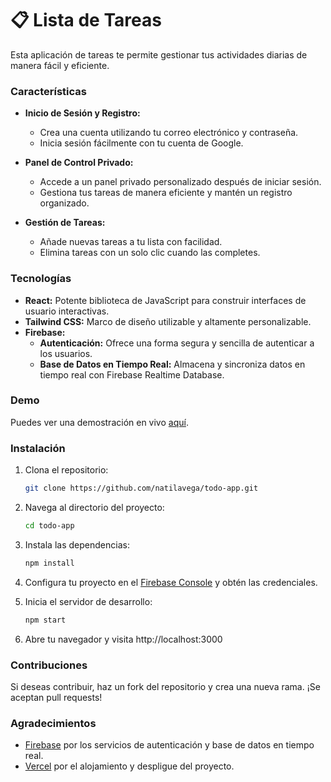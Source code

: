 # 📋 Lista de Tareas

Esta aplicación de tareas te permite gestionar tus actividades diarias de manera fácil y eficiente.

### Características

- **Inicio de Sesión y Registro:**
  - Crea una cuenta utilizando tu correo electrónico y contraseña.
  - Inicia sesión fácilmente con tu cuenta de Google.

- **Panel de Control Privado:**
  - Accede a un panel privado personalizado después de iniciar sesión.
  - Gestiona tus tareas de manera eficiente y mantén un registro organizado.

- **Gestión de Tareas:**
  - Añade nuevas tareas a tu lista con facilidad.
  - Elimina tareas con un solo clic cuando las completes.
 
### Tecnologías

- **React:** Potente biblioteca de JavaScript para construir interfaces de usuario interactivas.
- **Tailwind CSS:** Marco de diseño utilizable y altamente personalizable.
- **Firebase:**
  - **Autenticación:** Ofrece una forma segura y sencilla de autenticar a los usuarios.
  - **Base de Datos en Tiempo Real:** Almacena y sincroniza datos en tiempo real con Firebase Realtime Database.

### Demo

Puedes ver una demostración en vivo [aquí](https://todo-app-smoky-chi.vercel.app/).

### Instalación

1. Clona el repositorio:
   
     ```bash
     git clone https://github.com/natilavega/todo-app.git

2. Navega al directorio del proyecto:

   ```bash
   cd todo-app

3. Instala las dependencias:

   ```bash
   npm install

4. Configura tu proyecto en el [Firebase Console](https://console.firebase.google.com/) y obtén las credenciales.

5. Inicia el servidor de desarrollo:

   ```bash
   npm start

6. Abre tu navegador y visita http://localhost:3000

### Contribuciones

Si deseas contribuir, haz un fork del repositorio y crea una nueva rama. ¡Se aceptan pull requests!

### Agradecimientos

- [Firebase](https://firebase.google.com/) por los servicios de autenticación y base de datos en tiempo real.
- [Vercel](https://vercel.com/) por el alojamiento y despligue del proyecto.

